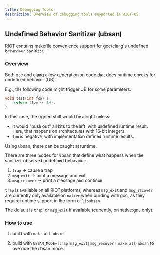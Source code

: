```yaml
---
title: Debugging Tools
description: Overview of debugging tools supported in RIOT-OS
---
```


## Undefined Behavior Sanitizer (ubsan)

RIOT contains makefile convenience support for gcc/clang's undefined
behaviour sanitizer.

### Overview

Both gcc and clang allow generation on code that does runtime checks for
undefined behavior (UB).

E.g., the following code might trigger UB for some parameters:

```C
void test(int foo) {
    return (foo << 24);
}
```

In this case, the signed shift would be alright unless:

- it would "push out" all bits to the left, with undefined runtime result. Here,
  that happens on architectures with 16-bit integers.
- `foo` is negative, with implementation defined runtime results.

Using ubsan, these can be caught at runtime.

There are three modes for ubsan that define what happens when the sanitizer
observed undefined behaviour:

1. `trap` -> cause a trap
2. `msg_exit` -> print a message and exit
3. `msg_recover` -> print a message and continue

`trap` is available on all RIOT platforms, whereas `msg_exit` and `msg_recover`
are currently only available on `native` when building with gcc, as they require runtime support in
the form of `libubsan`.

The default is `trap`, or `msg_exit` if available (currently, on native:gnu only).


### How to use

1. build with `make all-ubsan`.

2. build with `UBSAN_MODE=[trap|msg_exit|msg_recover] make all-ubsan` to
   override the ubsan mode.
